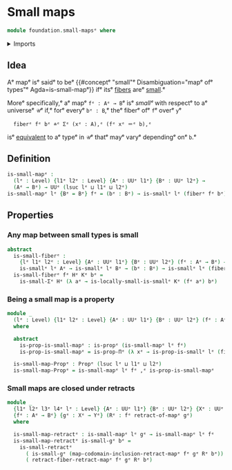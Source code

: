 # Small maps

```agda
module foundation.small-mapsᵉ where
```

<details><summary>Imports</summary>

```agda
open import foundation.dependent-pair-typesᵉ
open import foundation.locally-small-typesᵉ
open import foundation.retracts-of-mapsᵉ
open import foundation.split-idempotent-mapsᵉ
open import foundation.universe-levelsᵉ

open import foundation-core.fibers-of-mapsᵉ
open import foundation-core.propositionsᵉ
open import foundation-core.small-typesᵉ
```

</details>

## Idea

Aᵉ mapᵉ isᵉ saidᵉ to beᵉ
{{#conceptᵉ "small"ᵉ Disambiguation="mapᵉ ofᵉ types"ᵉ Agda=is-small-mapᵉ}} ifᵉ itsᵉ
[fibers](foundation-core.fibers-of-maps.mdᵉ) areᵉ
[small](foundation-core.small-types.md).ᵉ

Moreᵉ specifically,ᵉ aᵉ mapᵉ `fᵉ : Aᵉ → B`ᵉ isᵉ _smallᵉ_ with respectᵉ to aᵉ universeᵉ `𝒰`ᵉ
if,ᵉ forᵉ everyᵉ `bᵉ : B`,ᵉ theᵉ fiberᵉ ofᵉ `f`ᵉ overᵉ `y`ᵉ

```text
  fiberᵉ fᵉ bᵉ ≐ᵉ Σᵉ (xᵉ : A),ᵉ (fᵉ xᵉ ＝ᵉ b),ᵉ
```

isᵉ [equivalent](foundation-core.equivalences.mdᵉ) to aᵉ typeᵉ in `𝒰`ᵉ thatᵉ mayᵉ varyᵉ
dependingᵉ onᵉ `b`.ᵉ

## Definition

```agda
is-small-mapᵉ :
  (lᵉ : Level) {l1ᵉ l2ᵉ : Level} {Aᵉ : UUᵉ l1ᵉ} {Bᵉ : UUᵉ l2ᵉ} →
  (Aᵉ → Bᵉ) → UUᵉ (lsuc lᵉ ⊔ l1ᵉ ⊔ l2ᵉ)
is-small-mapᵉ lᵉ {Bᵉ = Bᵉ} fᵉ = (bᵉ : Bᵉ) → is-smallᵉ lᵉ (fiberᵉ fᵉ bᵉ)
```

## Properties

### Any map between small types is small

```agda
abstract
  is-small-fiberᵉ :
    {lᵉ l1ᵉ l2ᵉ : Level} {Aᵉ : UUᵉ l1ᵉ} {Bᵉ : UUᵉ l2ᵉ} (fᵉ : Aᵉ → Bᵉ) →
    is-smallᵉ lᵉ Aᵉ → is-smallᵉ lᵉ Bᵉ → (bᵉ : Bᵉ) → is-smallᵉ lᵉ (fiberᵉ fᵉ bᵉ)
  is-small-fiberᵉ fᵉ Hᵉ Kᵉ bᵉ =
    is-small-Σᵉ Hᵉ (λ aᵉ → is-locally-small-is-smallᵉ Kᵉ (fᵉ aᵉ) bᵉ)
```

### Being a small map is a property

```agda
module _
  (lᵉ : Level) {l1ᵉ l2ᵉ : Level} {Aᵉ : UUᵉ l1ᵉ} {Bᵉ : UUᵉ l2ᵉ} (fᵉ : Aᵉ → Bᵉ)
  where

  abstract
    is-prop-is-small-mapᵉ : is-propᵉ (is-small-mapᵉ lᵉ fᵉ)
    is-prop-is-small-mapᵉ = is-prop-Πᵉ (λ xᵉ → is-prop-is-smallᵉ lᵉ (fiberᵉ fᵉ xᵉ))

  is-small-map-Propᵉ : Propᵉ (lsuc lᵉ ⊔ l1ᵉ ⊔ l2ᵉ)
  is-small-map-Propᵉ = is-small-mapᵉ lᵉ fᵉ ,ᵉ is-prop-is-small-mapᵉ
```

### Small maps are closed under retracts

```agda
module _
  {l1ᵉ l2ᵉ l3ᵉ l4ᵉ lᵉ : Level} {Aᵉ : UUᵉ l1ᵉ} {Bᵉ : UUᵉ l2ᵉ} {Xᵉ : UUᵉ l3ᵉ} {Yᵉ : UUᵉ l4ᵉ}
  {fᵉ : Aᵉ → Bᵉ} {gᵉ : Xᵉ → Yᵉ} (Rᵉ : fᵉ retract-of-mapᵉ gᵉ)
  where

  is-small-map-retractᵉ : is-small-mapᵉ lᵉ gᵉ → is-small-mapᵉ lᵉ fᵉ
  is-small-map-retractᵉ is-small-gᵉ bᵉ =
    is-small-retractᵉ
      ( is-small-gᵉ (map-codomain-inclusion-retract-mapᵉ fᵉ gᵉ Rᵉ bᵉ))
      ( retract-fiber-retract-mapᵉ fᵉ gᵉ Rᵉ bᵉ)
```